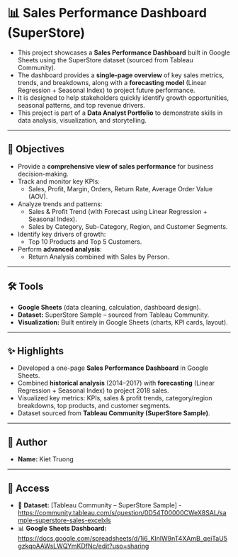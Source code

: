 # 📊 Sales Performance Dashboard (SuperStore)

- This project showcases a **Sales Performance Dashboard** built in Google Sheets using the SuperStore dataset (sourced from Tableau Community).  
- The dashboard provides a **single-page overview** of key sales metrics, trends, and breakdowns, along with a **forecasting model** (Linear Regression + Seasonal Index) to project future performance.  
- It is designed to help stakeholders quickly identify growth opportunities, seasonal patterns, and top revenue drivers.  
- This project is part of a **Data Analyst Portfolio** to demonstrate skills in data analysis, visualization, and storytelling.  

---

## 🎯 Objectives
- Provide a **comprehensive view of sales performance** for business decision-making.  
- Track and monitor key KPIs:
  - Sales, Profit, Margin, Orders, Return Rate, Average Order Value (AOV).  
- Analyze trends and patterns:
  - Sales & Profit Trend (with Forecast using Linear Regression + Seasonal Index).  
  - Sales by Category, Sub-Category, Region, and Customer Segments.  
- Identify key drivers of growth:
  - Top 10 Products and Top 5 Customers.  
- Perform **advanced analysis**:
  - Return Analysis combined with Sales by Person.  

---

## 🛠️ Tools
- **Google Sheets** (data cleaning, calculation, dashboard design).  
- **Dataset:** SuperStore Sample – sourced from Tableau Community.  
- **Visualization:** Built entirely in Google Sheets (charts, KPI cards, layout).   

---

## ✨ Highlights
- Developed a one-page **Sales Performance Dashboard** in Google Sheets.  
- Combined **historical analysis** (2014–2017) with **forecasting** (Linear Regression + Seasonal Index) to project 2018 sales.  
- Visualized key metrics: KPIs, sales & profit trends, category/region breakdowns, top products, and customer segments.  
- Dataset sourced from **Tableau Community (SuperStore Sample)**.  

---

## 👤 Author
- **Name:** Kiet Truong  

---

## 🔗 Access
- 📂 **Dataset:** [Tableau Community – SuperStore Sample] - https://community.tableau.com/s/question/0D54T00000CWeX8SAL/sample-superstore-sales-excelxls
- 📊 **Google Sheets Dashboard:** https://docs.google.com/spreadsheets/d/1i6_KInlW9nT4XAmB_qeiTaU5gzkqpAAWsLWQYmKDfNc/edit?usp=sharing
